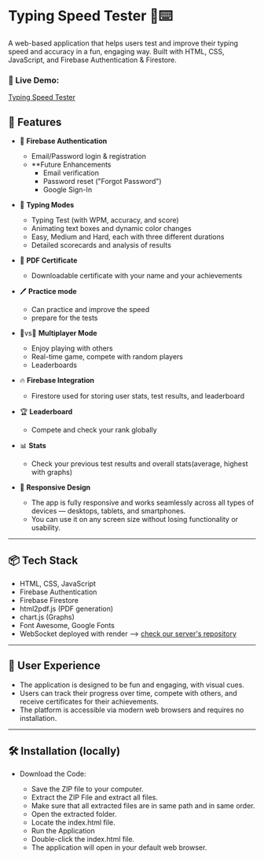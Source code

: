 # Typing Speed Tester 🧠⌨️

A web-based application that helps users test and improve their typing speed and accuracy in a fun, engaging way. Built with HTML, CSS, JavaScript, and Firebase Authentication & Firestore.

### 🔗 Live Demo:
[Typing Speed Tester](https://fast-fingers-29593.web.app/) 


## 🚀 Features

- 🔐 **Firebase Authentication**
  - Email/Password login & registration
  - **Future Enhancements
      - Email verification
      - Password reset ("Forgot Password")
      - Google Sign-In

- 🧪 **Typing Modes**
  - Typing Test (with WPM, accuracy, and score)
  - Animating text boxes and dynamic color changes
  - Easy, Medium and Hard, each with three different durations
  - Detailed scorecards and analysis of results

- 📄 **PDF Certificate**
  - Downloadable certificate with your name and your achievements
    
-  🖊️ **Practice mode**
   - Can practice and improve the speed
   - prepare for the tests
    
-  👤vs👤 **Multiplayer Mode**
   - Enjoy playing with others
   - Real-time game, compete with random players
   - Leaderboards

- 🔥 **Firebase Integration**
   - Firestore used for storing user stats, test results, and leaderboard
    
- 🏆 **Leaderboard**
   - Compete and check your rank globally

- 📊 **Stats**
    - Check your previous test results and overall stats(average, highest with graphs)
      
- 📱 **Responsive Design**
    - The app is fully responsive and works seamlessly across all types of devices — desktops, tablets, and smartphones.
    - You can use it on any screen size without losing functionality or usability.
---

## 📦 Tech Stack

- HTML, CSS, JavaScript
- Firebase Authentication
- Firebase Firestore
- html2pdf.js (PDF generation)
- chart.js (Graphs)
- Font Awesome, Google Fonts
- WebSocket deployed with render --> [check our server's repository](https://github.com/kv-18-vk/WebSocket)

---
## 👤 User Experience

- The application is designed to be fun and engaging, with visual cues.
- Users can track their progress over time, compete with others, and receive certificates for their achievements.
- The platform is accessible via modern web browsers and requires no installation.

---
## 🛠 Installation (locally)

- Download the Code:

  - Save the ZIP file to your computer.
  - Extract the ZIP File and extract all files.
  - Make sure that all extracted files are in same path and in same order.
  - Open the extracted folder.
  - Locate the index.html file.
  - Run the Application
  - Double-click the index.html file.
  - The application will open in your default web browser.
